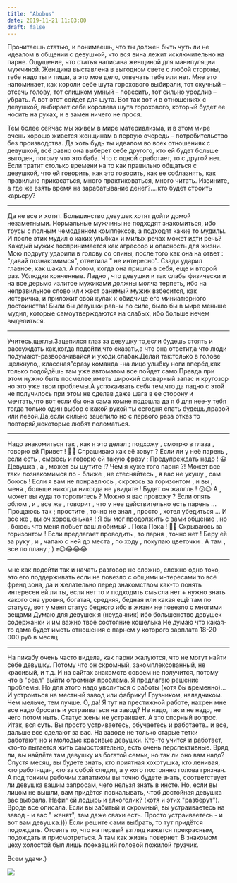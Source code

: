 ```yaml
---
title: "Abobus"
date: 2019-11-21 11:03:00
draft: false
---
```


Прочитаешь статью, и понимаешь, что ты должен быть чуть ли не идеалом в общении с девушкой, что вся вина лежит исключительно на парне. Ощущение, что статья написана женщиной для манипуляции мужчиной. Женщина выставлена в выгодном свете с любой стороны, тебе надо ты и пиши, а это мое дело, отвечать тебе или нет. Мне это напоминает, как короли себе шута горохового выбирали, тот скучный – отсечь голову, тот слишком умный – повесить, тот сильно уродлив – убрать. А вот этот сойдет для шута. Вот так вот и в отношениях с девушкой, выбирает себе королева шута горохового, который будет ее носить на руках, и в замен ничего не прося. 
 
Тем более сейчас мы живем в мире материализма, и в этом мире очень хорошо живется женщинам в первую очередь – потребительство без производства. Да хоть будь ты идеалом во всех отношениях с девушкой, всё равно она выберет себе другого, кто ей будет больше выгоден, потому что это баба. Что с одной сработает, то с другой нет. Если тратит столько времени на то как правильно общаться с девушкой, что ей говорить, как это говорить, как ее соблазнять, как правильно прикасаться, много практиковаться, много читать. Извините, а где же взять время на зарабатывание денег?….кто будет строить карьеру?

---

Да не все и хотят. Большинство девушек хотят дойти домой незаметными. Нормальные мужчины не подходят знакомиться, ибо трусы с полным чемоданном комплексов, а подходят какие то мудилы. И после этих мудил о каких улыбках и милых речах может идти речь? Каждый мужик воспринимается как агрессор и опасность для жизни. Мою подругу ударили в голову со спины, после того как она на ответ : "давай познакомимся", ответила " не интересно". Сзади ударил главное, как шакал. А потом, когда она пришла в себя, еще и второй раз. Ублюдки конченные. Ладно , что девушки и так слабы физически и на все дерьмо излитое мужиками должны молча терпеть, ибо на неправильное слово или жест ранимый мужик взбесится, как истеричка, и приложит свой кулак к обидчице его миниатюрного достоинства! Были бы девушки равны по силе, было бы в мире меньше мудил, которые самоутверждаются на слабых, ибо больше нечем выделиться.

---

Учитесь,щеглы.Зацепился глаз за девушку то,если будешь стоять и рассуждать как,когда подойти,что сказать,а что она ответит,а что люди подумают-разворачивайся и уходи,слабак.Делай так:только в голове щелкнуло,, классная"сразу команда -на лицо улыбку ноги вперёд,как только подойдёшь там уже автоматом все пойдет само.Правда при этом нужно быть посмелее,иметь широкий словарный запас и кругозор но это уже твои проблемы.А успокаивать себя тем,что да ладно с этой не получилось при этом не сделав даже шага в ее сторону и мечтать,что вот если бы она сама комне подошла да я б для нее-у тебя тогда только один выбор с какой рукой ты сегодня спать будешь,правой или левой.Да,если сильно зацепило но с первого раза отказ то повторяй,некоторые любят поломаться.

---

Надо знакомиться так , как я это делал ; подхожу , смотрю в глаза , говорю ей Привет ! 👋😊 Спрашиваю как её зовут ? Если ли у неё парень , если есть , смеюсь и говорю ей такую фразу ; Предупреждать надо ! 😀 Девушка , а , может вы шутите !? Чем я хуже того парня ?! Может все таки познакомимся по - ближе , не стесняйтесь , я вас не укушу , сам боюсь ! Если я вам не понравлюсь , скроюсь за горизонтом , и вы , меня , больше никогда никогда не увидите ! Будет оч жаллль ! 😕😉 А , может вы куда то торопитесь ? Можно я вас провожу ? Если опять облом , и , все же , говорит , что у нее действительно есть парень ... Прощаюсь так ; простите , точно не знал , просто , хотел убедиться ... И все же , вы оч хорошенькая ! Я бы мог продолжить с вами общение , но , боюсь что меня побьет ваш любимый . Пока Пока ! 👋😉 Скрываюсь за горизонтом ! Если предлагает проводить , то парня , точно нет ! Беру её за руку , и , чапаю с ней до места , по ходу , покупаю цветочки . А там , все по плану ; ) ✊😉😂😂😂

---

мне как подойти так и начать разговор не сложно, сложно одно токо, это его поддерживать если не повезло с общими интересами то всё френд зона, да и желательно перед знакомством как-то понять интересен ей ли ты, если нет то и подходить смысла нет + нужно знать какого она уровня, богатая, средняя, бедная или какая ещё там по статусу, вот у меня статус бедного ибо в жизни не повезло с многими вещами
Думаю для девушек я (неудачник) ибо большенство девушек содержанки и им важно твоё состояние кошелька
Не думаю что какая-то дама будет иметь отношения с парнем у которого зарплата 18-20 000 руб в месяц

---

На пикабу очень часто видела, как парни жалуются, что не могут найти себе девушку. Потому что он скромный, закомплексованный, не красивый, и т.д. И на сайтах знакомств совсем не получится, потому что в "реал" выйти огромная проблема. Я предлагаю решение проблемы. Но для этого надо уволиться с работы (хотя бы временно)... И устроиться на местный завод или фабрику! Грузчиком, наладчиком. Чем мельче, тем лучше. О, да! Я тут на престижной работе, нахрен мне все надо бросать и устраиваться на завод? Не надо, так и не надо, не чего потом ныть. Статус жены не устраивает. А это спорный вопрос. Итак, вся суть. Вы просто устриваетесь, обучаетесь и работаете.. и все, дальше все сделают за вас. На заводе не только старые тетки работают, но и молодые красивые девушки. Кто-то учится и работает, кто-то пытается жить самостоятельно, есть очень перспективные. Вряд ли, вы найдёте там девушку из богатой семьи, но так ли оно вам надо? Спустя месяц, вы будете знать, кто приятная хохотушка, кто ленивая, кто работящая, кто за собой следит, а у кого постоянно голова грязная. А под тонким рабочим халатиком вы точно будете знать, соответствует ли девушка вашим запросам, чего нельзя знать в инсте. Но, если вы лицом не вышли, вам придётся повкалывать, чтоб достойная девушка вас выбрала. Нафиг ей лодырь и алкоголик? (хотя и этих "разберут"). Вроде все описала. Если вы забитый и скромный, вы устраиваетесь на завод - и вас " женят", там даже свахи есть. Просто устраиваетесь - и вот вам девушка.))) Если решите сами выбрать, то тут придётся подождать. Отсеять то, что на первый взгляд кажется прекрасным, подождать и присмотреться. А там как жизнь повернет. В знакомом цеху холостой был лишь поехавший головой пожилой грузчик.

Всем удачи.)

![](https://sun9-8.userapi.com/impg/c858132/v858132669/f3ad2/R7yGkzgYQIA.jpg?size=738x1080&quality=96&sign=5984f612055371a489208113747f7ec1&c_uniq_tag=3O5NGE4ZrDVbRM8kecKwSTqkHSNjYbyt8CgdpisdqI0&type=album)
